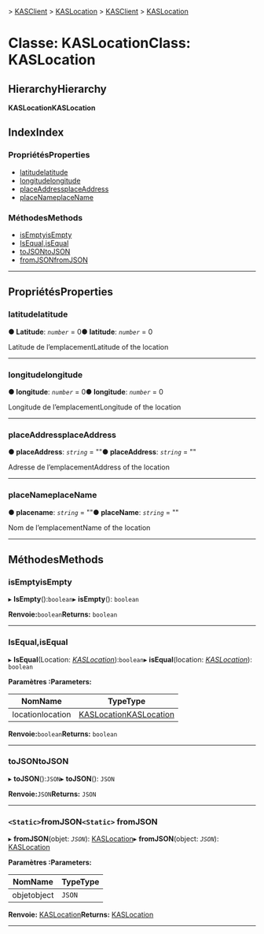 <span data-ttu-id="6ec73-101">[](../README.md) > [KASClient](../modules/kasclient.md) > [KASLocation](../classes/kasclient.kaslocation.md)</span><span class="sxs-lookup"><span data-stu-id="6ec73-101">[](../README.md) > [KASClient](../modules/kasclient.md) > [KASLocation](../classes/kasclient.kaslocation.md)</span></span>

# <a name="class-kaslocation"></a><span data-ttu-id="6ec73-102">Classe: KASLocation</span><span class="sxs-lookup"><span data-stu-id="6ec73-102">Class: KASLocation</span></span>

## <a name="hierarchy"></a><span data-ttu-id="6ec73-103">Hierarchy</span><span class="sxs-lookup"><span data-stu-id="6ec73-103">Hierarchy</span></span>

<span data-ttu-id="6ec73-104">**KASLocation**</span><span class="sxs-lookup"><span data-stu-id="6ec73-104">**KASLocation**</span></span>

## <a name="index"></a><span data-ttu-id="6ec73-105">Index</span><span class="sxs-lookup"><span data-stu-id="6ec73-105">Index</span></span>

### <a name="properties"></a><span data-ttu-id="6ec73-106">Propriétés</span><span class="sxs-lookup"><span data-stu-id="6ec73-106">Properties</span></span>

* [<span data-ttu-id="6ec73-107">latitude</span><span class="sxs-lookup"><span data-stu-id="6ec73-107">latitude</span></span>](kasclient.kaslocation.md#latitude)
* [<span data-ttu-id="6ec73-108">longitude</span><span class="sxs-lookup"><span data-stu-id="6ec73-108">longitude</span></span>](kasclient.kaslocation.md#longitude)
* [<span data-ttu-id="6ec73-109">placeAddress</span><span class="sxs-lookup"><span data-stu-id="6ec73-109">placeAddress</span></span>](kasclient.kaslocation.md#placeaddress)
* [<span data-ttu-id="6ec73-110">placeName</span><span class="sxs-lookup"><span data-stu-id="6ec73-110">placeName</span></span>](kasclient.kaslocation.md#placename)
### <a name="methods"></a><span data-ttu-id="6ec73-111">Méthodes</span><span class="sxs-lookup"><span data-stu-id="6ec73-111">Methods</span></span>

* [<span data-ttu-id="6ec73-112">isEmpty</span><span class="sxs-lookup"><span data-stu-id="6ec73-112">isEmpty</span></span>](kasclient.kaslocation.md#isempty)
* [<span data-ttu-id="6ec73-113">IsEqual,</span><span class="sxs-lookup"><span data-stu-id="6ec73-113">isEqual</span></span>](kasclient.kaslocation.md#isequal)
* [<span data-ttu-id="6ec73-114">toJSON</span><span class="sxs-lookup"><span data-stu-id="6ec73-114">toJSON</span></span>](kasclient.kaslocation.md#tojson)
* [<span data-ttu-id="6ec73-115">fromJSON</span><span class="sxs-lookup"><span data-stu-id="6ec73-115">fromJSON</span></span>](kasclient.kaslocation.md#fromjson)

---

## <a name="properties"></a><span data-ttu-id="6ec73-116">Propriétés</span><span class="sxs-lookup"><span data-stu-id="6ec73-116">Properties</span></span>

<a id="latitude"></a>

###  <a name="latitude"></a><span data-ttu-id="6ec73-117">latitude</span><span class="sxs-lookup"><span data-stu-id="6ec73-117">latitude</span></span>

<span data-ttu-id="6ec73-118">**● Latitude**: *`number`* = 0</span><span class="sxs-lookup"><span data-stu-id="6ec73-118">**● latitude**: *`number`* = 0</span></span>

<span data-ttu-id="6ec73-119">Latitude de l’emplacement</span><span class="sxs-lookup"><span data-stu-id="6ec73-119">Latitude of the location</span></span>

___
<a id="longitude"></a>

###  <a name="longitude"></a><span data-ttu-id="6ec73-120">longitude</span><span class="sxs-lookup"><span data-stu-id="6ec73-120">longitude</span></span>

<span data-ttu-id="6ec73-121">**● longitude**: *`number`* = 0</span><span class="sxs-lookup"><span data-stu-id="6ec73-121">**● longitude**: *`number`* = 0</span></span>

<span data-ttu-id="6ec73-122">Longitude de l’emplacement</span><span class="sxs-lookup"><span data-stu-id="6ec73-122">Longitude of the location</span></span>

___
<a id="placeaddress"></a>

###  <a name="placeaddress"></a><span data-ttu-id="6ec73-123">placeAddress</span><span class="sxs-lookup"><span data-stu-id="6ec73-123">placeAddress</span></span>

<span data-ttu-id="6ec73-124">**● placeAddress**: *`string`* = ""</span><span class="sxs-lookup"><span data-stu-id="6ec73-124">**● placeAddress**: *`string`* = ""</span></span>

<span data-ttu-id="6ec73-125">Adresse de l’emplacement</span><span class="sxs-lookup"><span data-stu-id="6ec73-125">Address of the location</span></span>

___
<a id="placename"></a>

###  <a name="placename"></a><span data-ttu-id="6ec73-126">placeName</span><span class="sxs-lookup"><span data-stu-id="6ec73-126">placeName</span></span>

<span data-ttu-id="6ec73-127">**● placename**: *`string`* = ""</span><span class="sxs-lookup"><span data-stu-id="6ec73-127">**● placeName**: *`string`* = ""</span></span>

<span data-ttu-id="6ec73-128">Nom de l’emplacement</span><span class="sxs-lookup"><span data-stu-id="6ec73-128">Name of the location</span></span>

___

## <a name="methods"></a><span data-ttu-id="6ec73-129">Méthodes</span><span class="sxs-lookup"><span data-stu-id="6ec73-129">Methods</span></span>

<a id="isempty"></a>

###  <a name="isempty"></a><span data-ttu-id="6ec73-130">isEmpty</span><span class="sxs-lookup"><span data-stu-id="6ec73-130">isEmpty</span></span>

<span data-ttu-id="6ec73-131">▸ **IsEmpty**():`boolean`</span><span class="sxs-lookup"><span data-stu-id="6ec73-131">▸ **isEmpty**(): `boolean`</span></span>

<span data-ttu-id="6ec73-132">**Renvoie:**`boolean`</span><span class="sxs-lookup"><span data-stu-id="6ec73-132">**Returns:** `boolean`</span></span>

___
<a id="isequal"></a>

###  <a name="isequal"></a><span data-ttu-id="6ec73-133">IsEqual,</span><span class="sxs-lookup"><span data-stu-id="6ec73-133">isEqual</span></span>

<span data-ttu-id="6ec73-134">▸ **IsEqual**(Location: *[KASLocation](kasclient.kaslocation.md)*):`boolean`</span><span class="sxs-lookup"><span data-stu-id="6ec73-134">▸ **isEqual**(location: *[KASLocation](kasclient.kaslocation.md)*): `boolean`</span></span>

<span data-ttu-id="6ec73-135">**Paramètres :**</span><span class="sxs-lookup"><span data-stu-id="6ec73-135">**Parameters:**</span></span>

| <span data-ttu-id="6ec73-136">Nom</span><span class="sxs-lookup"><span data-stu-id="6ec73-136">Name</span></span> | <span data-ttu-id="6ec73-137">Type</span><span class="sxs-lookup"><span data-stu-id="6ec73-137">Type</span></span> |
| ------ | ------ |
| <span data-ttu-id="6ec73-138">location</span><span class="sxs-lookup"><span data-stu-id="6ec73-138">location</span></span> | [<span data-ttu-id="6ec73-139">KASLocation</span><span class="sxs-lookup"><span data-stu-id="6ec73-139">KASLocation</span></span>](kasclient.kaslocation.md) |

<span data-ttu-id="6ec73-140">**Renvoie:**`boolean`</span><span class="sxs-lookup"><span data-stu-id="6ec73-140">**Returns:** `boolean`</span></span>

___
<a id="tojson"></a>

###  <a name="tojson"></a><span data-ttu-id="6ec73-141">toJSON</span><span class="sxs-lookup"><span data-stu-id="6ec73-141">toJSON</span></span>

<span data-ttu-id="6ec73-142">▸ **toJSON**():`JSON`</span><span class="sxs-lookup"><span data-stu-id="6ec73-142">▸ **toJSON**(): `JSON`</span></span>

<span data-ttu-id="6ec73-143">**Renvoie:**`JSON`</span><span class="sxs-lookup"><span data-stu-id="6ec73-143">**Returns:** `JSON`</span></span>

___
<a id="fromjson"></a>

### <a name="static-fromjson"></a><span data-ttu-id="6ec73-144">`<Static>`fromJSON</span><span class="sxs-lookup"><span data-stu-id="6ec73-144">`<Static>` fromJSON</span></span>

<span data-ttu-id="6ec73-145">▸ **fromJSON**(objet: *`JSON`*): [KASLocation](kasclient.kaslocation.md)</span><span class="sxs-lookup"><span data-stu-id="6ec73-145">▸ **fromJSON**(object: *`JSON`*): [KASLocation](kasclient.kaslocation.md)</span></span>

<span data-ttu-id="6ec73-146">**Paramètres :**</span><span class="sxs-lookup"><span data-stu-id="6ec73-146">**Parameters:**</span></span>

| <span data-ttu-id="6ec73-147">Nom</span><span class="sxs-lookup"><span data-stu-id="6ec73-147">Name</span></span> | <span data-ttu-id="6ec73-148">Type</span><span class="sxs-lookup"><span data-stu-id="6ec73-148">Type</span></span> |
| ------ | ------ |
| <span data-ttu-id="6ec73-149">objet</span><span class="sxs-lookup"><span data-stu-id="6ec73-149">object</span></span> | `JSON` |

<span data-ttu-id="6ec73-150">**Renvoie:** [KASLocation](kasclient.kaslocation.md)</span><span class="sxs-lookup"><span data-stu-id="6ec73-150">**Returns:** [KASLocation](kasclient.kaslocation.md)</span></span>

___

